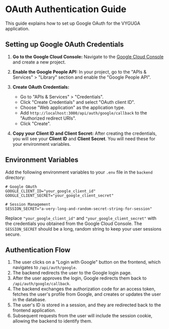 # OAuth Authentication Guide

This guide explains how to set up Google OAuth for the VYGUGA application.

## Setting up Google OAuth Credentials

1.  **Go to the Google Cloud Console:**
    Navigate to the [Google Cloud Console](https://console.cloud.google.com/) and create a new project.

2.  **Enable the Google People API:**
    In your project, go to the "APIs & Services" > "Library" section and enable the "Google People API".

3.  **Create OAuth Credentials:**
    - Go to "APIs & Services" > "Credentials".
    - Click "Create Credentials" and select "OAuth client ID".
    - Choose "Web application" as the application type.
    - Add `http://localhost:3000/api/auth/google/callback` to the "Authorized redirect URIs".
    - Click "Create".

4.  **Copy your Client ID and Client Secret:**
    After creating the credentials, you will see your **Client ID** and **Client Secret**. You will need these for your environment variables.

## Environment Variables

Add the following environment variables to your `.env` file in the `backend` directory:

```
# Google OAuth
GOOGLE_CLIENT_ID="your_google_client_id"
GOOGLE_CLIENT_SECRET="your_google_client_secret"

# Session Management
SESSION_SECRET="a-very-long-and-random-secret-string-for-session"
```

Replace `"your_google_client_id"` and `"your_google_client_secret"` with the credentials you obtained from the Google Cloud Console. The `SESSION_SECRET` should be a long, random string to keep your user sessions secure.

## Authentication Flow

1.  The user clicks on a "Login with Google" button on the frontend, which navigates to `/api/auth/google`.
2.  The backend redirects the user to the Google login page.
3.  After the user approves the login, Google redirects them back to `/api/auth/google/callback`.
4.  The backend exchanges the authorization code for an access token, fetches the user's profile from Google, and creates or updates the user in the database.
5.  The user's ID is stored in a session, and they are redirected back to the frontend application.
6.  Subsequent requests from the user will include the session cookie, allowing the backend to identify them.
